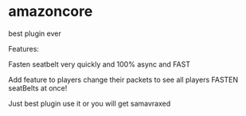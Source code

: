 # amazoncore
best plugin ever


Features:


Fasten seatbelt very quickly and 100% async and FAST


Add feature to players change their packets to see all players FASTEN seatBelts at once!


Just best plugin use it or you will get samavraxed
